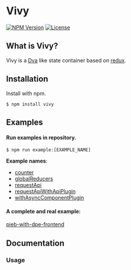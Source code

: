 [npm-image]: https://img.shields.io/npm/v/vivy.svg?style=flat-square

[npm-url]: https://npmjs.org/package/vivy

[license-image]: https://img.shields.io/npm/l/vivy.svg?style=flat-square

[dva-url]: https://github.com/dvajs/dva

[redux-url]: https://github.com/reduxjs/redux

[example-counter-url]: https://github.com/fatalxiao/vivy/tree/main/examples/counter

[example-globalReducers-url]: https://github.com/fatalxiao/vivy/tree/main/examples/globalReducers

[example-requestApi-url]: https://github.com/fatalxiao/vivy/tree/main/examples/requestApi

[example-requestApiWithApiPlugin-url]: https://github.com/fatalxiao/vivy/tree/main/examples/requestApiWithApiPlugin

[example-withAsyncComponentPlugin-url]: https://github.com/fatalxiao/vivy/tree/main/examples/withAsyncComponentPlugin

[pieb-with-dpe-frontend-url]: https://github.com/fatalxiao/pieb-with-dpe-frontend

# Vivy

[![NPM Version][npm-image]][npm-url]
[![License][license-image]][npm-url]

## What is Vivy?

Vivy is a [Dva][dva-url] like state container based on [redux][redux-url].

## Installation

Install with npm.

```shell
$ npm install vivy
```

## Examples

#### Run examples in repository.

```shell
$ npm run example:[EXAMPLE_NAME]
```

**Example names**:

* [counter][example-counter-url]
* [globalReducers][example-globalReducers-url]
* [requestApi][example-requestApi-url]
* [requestApiWithApiPlugin][example-requestApiWithApiPlugin-url]
* [withAsyncComponentPlugin][example-withAsyncComponentPlugin-url]

#### A complete and real example:

[pieb-with-dpe-frontend][pieb-with-dpe-frontend-url]

## Documentation

### Usage


